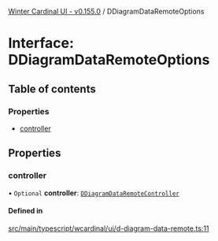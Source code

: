 [Winter Cardinal UI - v0.155.0](../index.md) / DDiagramDataRemoteOptions

# Interface: DDiagramDataRemoteOptions

## Table of contents

### Properties

- [controller](DDiagramDataRemoteOptions.md#controller)

## Properties

### controller

• `Optional` **controller**: [`DDiagramDataRemoteController`](DDiagramDataRemoteController.md)

#### Defined in

[src/main/typescript/wcardinal/ui/d-diagram-data-remote.ts:11](https://github.com/winter-cardinal/winter-cardinal-ui/blob/v0.155.0/src/main/typescript/wcardinal/ui/d-diagram-data-remote.ts#L11)
